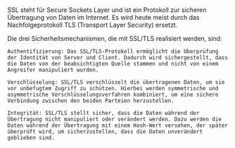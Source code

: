 #

SSL steht für Secure Sockets Layer und ist ein Protokoll zur sicheren Übertragung von Daten im Internet. Es wird heute meist durch das Nachfolgeprotokoll TLS (Transport Layer Security) ersetzt.

Die drei Sicherheitsmechanismen, die mit SSL/TLS realisiert werden, sind:

    Authentifizierung: Das SSL/TLS-Protokoll ermöglicht die Überprüfung der Identität von Server und Client. Dadurch wird sichergestellt, dass die Daten von der beabsichtigten Quelle stammen und nicht von einem Angreifer manipuliert wurden.

    Verschlüsselung: SSL/TLS verschlüsselt die übertragenen Daten, um sie vor unbefugtem Zugriff zu schützen. Hierbei werden symmetrische und asymmetrische Verschlüsselungsverfahren kombiniert, um eine sichere Verbindung zwischen den beiden Parteien herzustellen.

    Integrität: SSL/TLS stellt sicher, dass die Daten während der Übertragung nicht manipuliert oder verändert werden. Dazu werden die Daten während der Übertragung mit einem Hash-Wert versehen, der später überprüft wird, um sicherzustellen, dass die Daten unverändert geblieben sind.
